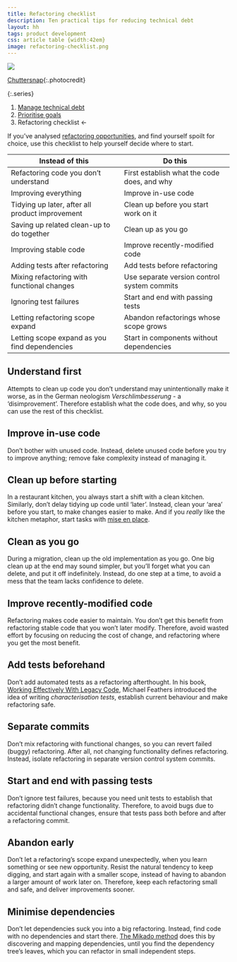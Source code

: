 ```yaml
---
title: Refactoring checklist
description: Ten practical tips for reducing technical debt
layout: hh
tags: product development
css: article table {width:42em}
image: refactoring-checklist.png
---
```


![](boxes.jpg)

[Chuttersnap](https://unsplash.com/photos/7eQlPra81zQ){:.photocredit}

{:.series}
1. [Manage technical debt](manage-technical-debt)
2. [Prioritise goals](technical-debt-goals)
3. Refactoring checklist ←

If you’ve analysed [refactoring opportunities](technical-debt-goals),
and find yourself spoilt for choice, use this checklist to help yourself decide where to start.

| Instead of this | Do this |
| --------------- | ------- |
| Refactoring code you don’t understand | First establish what the code does, and why |
| Improving everything | Improve in-use code |
| Tidying up later, after all product improvement | Clean up before you start work on it |
| Saving up related clean-up to do together | Clean up as you go |
| Improving stable code | Improve recently-modified code |
| Adding tests after refactoring | Add tests before refactoring |
| Mixing refactoring with functional changes | Use separate version control system commits |
| Ignoring test failures | Start and end with passing tests |
| Letting refactoring scope expand | Abandon refactorings whose scope grows |
| Letting scope expand as you find dependencies | Start in components without dependencies |

## Understand first

Attempts to clean up code you don’t understand may unintentionally make it worse,
as in the German neologism _Verschlimbesserung_ - a ‘disimprovement’.
Therefore establish what the code does, and why, so you can use the rest of this checklist.

## Improve in-use code

Don’t bother with unused code.
Instead, delete unused code before you try to improve anything;
remove fake complexity instead of managing it.

## Clean up before starting

In a restaurant kitchen, you always start a shift with a clean kitchen.
Similarly, don’t delay tidying up code until ‘later’.
Instead, clean your ‘area’ before you start, to make changes easier to make.
And if you _really_ like the kitchen metaphor, start tasks with
[mise en place](https://buttondown.email/hillelwayne/archive/software-mise-en-place/).

## Clean as you go

During a migration, clean up the old implementation as you go.
One big clean up at the end may sound simpler,
but you’ll forget what you can delete, and put it off indefinitely.
Instead, do one step at a time, to avoid a mess that the team lacks confidence to delete.

## Improve recently-modified code

Refactoring makes code easier to maintain.
You don’t get this benefit from refactoring stable code that you won’t later modify.
Therefore, avoid wasted effort by focusing on reducing the cost of change,
and refactoring where you get the most benefit.

## Add tests beforehand

Don’t add automated tests as a refactoring afterthought.
In his book, [Working Effectively With Legacy Code](https://archive.org/details/working-effectively-with-legacy-code),
Michael Feathers introduced the idea of writing _characterisation tests_,
establish current behaviour and make refactoring safe.

## Separate commits

Don’t mix refactoring with functional changes, so you can revert failed (buggy) refactoring.
After all, not changing functionality defines refactoring.
Instead, isolate refactoring in separate version control system commits.

## Start and end with passing tests

Don’t ignore test failures, because you need unit tests to establish that refactoring didn’t change functionality.
Therefore, to avoid bugs due to accidental functional changes,
ensure that tests pass both before and after a refactoring commit.

## Abandon early

Don’t let a refactoring’s scope expand unexpectedly, when you learn something or see new opportunity.
Resist the natural tendency to keep digging, and start again with a smaller scope, 
instead of having to abandon a larger amount of work later on.
Therefore, keep each refactoring small and safe, and deliver improvements sooner.

## Minimise dependencies

Don’t let dependencies suck you into a big refactoring.
Instead, find code with no dependencies and start there.
[The Mikado method](https://mikadomethod.info/)
does this by discovering and mapping dependencies, until you find the dependency tree’s leaves, 
which you can refactor in small independent steps.